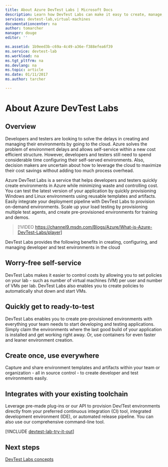 ```yaml
---
title: About Azure DevTest Labs | Microsoft Docs
description: Learn how DevTest Labs can make it easy to create, manage, and monitor Azure virtual machines
services: devtest-lab,virtual-machines
documentationcenter: na
author: tomarcher
manager: douge
editor: ''

ms.assetid: 1b9eed3b-c69a-4c49-a36e-f388efea6f39
ms.service: devtest-lab
ms.workload: na
ms.tgt_pltfrm: na
ms.devlang: na
ms.topic: article
ms.date: 01/11/2017
ms.author: tarcher

---
```

# About Azure DevTest Labs
## Overview
Developers and testers are looking to solve the delays in creating and managing their environments by going to the cloud.  Azure solves the problem of environment delays and allows self-service within a new cost efficient structure.  However, developers and testers still need to spend considerable time configuring their self-served environments. Also, decision makers are uncertain about how to leverage the cloud to maximize their cost savings without adding too much process overhead.

Azure DevTest Labs is a service that helps developers and testers quickly create environments in Azure while minimizing waste and controlling cost. You can test the latest version of your application by quickly provisioning Windows and Linux environments using reusable templates and artifacts. Easily integrate your deployment pipeline with DevTest Labs to provision on-demand environments. Scale up your load testing by provisioning multiple test agents, and create pre-provisioned environments for training and demos.

> [!VIDEO https://channel9.msdn.com/Blogs/Azure/What-is-Azure-DevTest-Labs/player]
> 
> 

DevTest Labs provides the following benefits in creating, configuring, and managing developer and test environments in the cloud

## Worry-free self-service
DevTest Labs makes it easier to control costs by allowing you to set policies on your lab - such as number of virtual machines (VM) per user and number of VMs per lab. DevTest Labs also enables you to create policies to automatically shut down and start VMs.

## Quickly get to ready-to-test
DevTest Labs enables you to create pre-provisioned environments with everything your team needs to start developing and testing applications. Simply claim the environments where the last good build of your application is installed and get working right away. Or, use containers for even faster and leaner environment creation.

## Create once, use everywhere
Capture and share environment templates and artifacts within your team or organization - all in source control - to create developer and test environments easily.

## Integrates with your existing toolchain
Leverage pre-made plug-ins or our API to provision Dev/Test environments directly from your preferred continuous integration (CI) tool, integrated development environment (IDE), or automated release pipeline. You can also use our comprehensive command-line tool.


[!INCLUDE [devtest-lab-try-it-out](../../includes/devtest-lab-try-it-out.md)]

## Next steps
[DevTest Labs concepts](devtest-lab-concepts.md)

